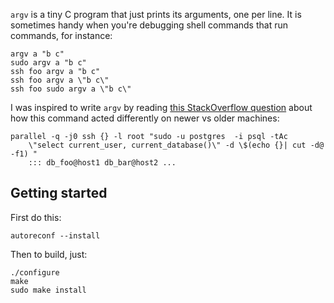 `argv` is a tiny C program that just prints its arguments,
one per line.
It is sometimes handy when you're debugging
shell commands that run commands, for instance:

    argv a "b c"
    sudo argv a "b c"
    ssh foo argv a "b c"
    ssh foo argv a \"b c\"
    ssh foo sudo argv a \"b c\"

I was inspired to write `argv` by reading
[this StackOverflow question](http://stackoverflow.com/questions/37660229/shell-parallel-command-to-execute-as-user-postgres-via-root/37731999)
about how this command acted differently
on newer vs older machines:

    parallel -q -j0 ssh {} -l root "sudo -u postgres  -i psql -tAc
        \"select current_user, current_database()\" -d \$(echo {}| cut -d@ -f1) "
        ::: db_foo@host1 db_bar@host2 ...


Getting started
---------------

First do this:

    autoreconf --install

Then to build, just:

    ./configure
    make
    sudo make install


